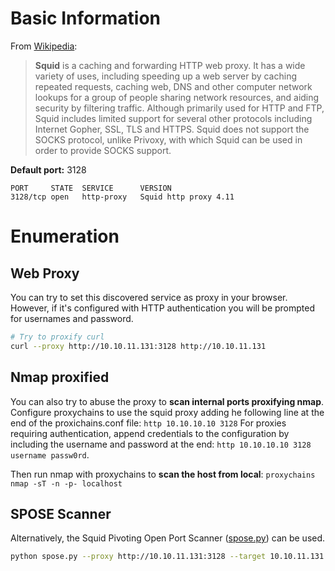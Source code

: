 






# Basic Information

From [Wikipedia](https://en.wikipedia.org/wiki/Squid\_\(software\)):

> **Squid** is a caching and forwarding HTTP web proxy. It has a wide variety of uses, including speeding up a web server by caching repeated requests, caching web, DNS and other computer network lookups for a group of people sharing network resources, and aiding security by filtering traffic. Although primarily used for HTTP and FTP, Squid includes limited support for several other protocols including Internet Gopher, SSL, TLS and HTTPS. Squid does not support the SOCKS protocol, unlike Privoxy, with which Squid can be used in order to provide SOCKS support.

**Default port:** 3128

```
PORT     STATE  SERVICE      VERSION
3128/tcp open   http-proxy   Squid http proxy 4.11
```

# Enumeration

## Web Proxy

You can try to set this discovered service as proxy in your browser. However, if it's configured with HTTP authentication you will be prompted for usernames and password.

```bash
# Try to proxify curl
curl --proxy http://10.10.11.131:3128 http://10.10.11.131
```

## Nmap proxified

You can also try to abuse the proxy to **scan internal ports proxifying nmap**.\
Configure proxychains to use the squid proxy adding he following line at the end of the proxichains.conf file: `http 10.10.10.10 3128`
For proxies requiring authentication, append credentials to the configuration by including the username and password at the end: `http 10.10.10.10 3128 username passw0rd`.

Then run nmap with proxychains to **scan the host from local**: `proxychains nmap -sT -n -p- localhost`

## SPOSE Scanner

Alternatively, the Squid Pivoting Open Port Scanner ([spose.py](https://github.com/aancw/spose)) can be used.

```bash
python spose.py --proxy http://10.10.11.131:3128 --target 10.10.11.131
```






